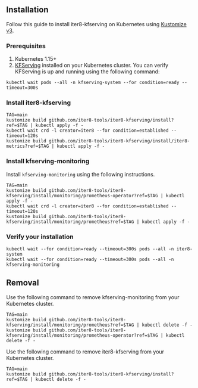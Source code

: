 ## Installation
Follow this guide to install iter8-kfserving on Kubernetes using [Kustomize v3](https://kubectl.docs.kubernetes.io/installation/kustomize/).

### Prerequisites
1. Kubernetes 1.15+
2. [KFServing](https://github.com/kubeflow/kfserving) installed on your Kubernetes cluster. You can verify KFServing is up and running using the following command:
```
kubectl wait pods --all -n kfserving-system --for condition=ready --timeout=300s 
```

### Install iter8-kfserving
```shell
TAG=main
kustomize build github.com/iter8-tools/iter8-kfserving/install?ref=$TAG | kubectl apply -f -
kubectl wait crd -l creator=iter8 --for condition=established --timeout=120s
kustomize build github.com/iter8-tools/iter8-kfserving/install/iter8-metrics?ref=$TAG | kubectl apply -f -
```

### Install kfserving-monitoring
Install `kfserving-monitoring` using the following instructions.
```shell
TAG=main
kustomize build github.com/iter8-tools/iter8-kfserving/install/monitoring/prometheus-operator?ref=$TAG | kubectl apply -f -
kubectl wait crd -l creator=iter8 --for condition=established --timeout=120s
kustomize build github.com/iter8-tools/iter8-kfserving/install/monitoring/prometheus?ref=$TAG | kubectl apply -f -
```

### Verify your installation
```shell
kubectl wait --for condition=ready --timeout=300s pods --all -n iter8-system
kubectl wait --for condition=ready --timeout=300s pods --all -n kfserving-monitoring
```

## Removal
Use the following command to remove kfserving-monitoring from your Kubernetes cluster.
```shell
TAG=main
kustomize build github.com/iter8-tools/iter8-kfserving/install/monitoring/prometheus?ref=$TAG | kubectl delete -f -
kustomize build github.com/iter8-tools/iter8-kfserving/install/monitoring/prometheus-operator?ref=$TAG | kubectl delete -f -
```

Use the following command to remove iter8-kfserving from your Kubernetes cluster.
```shell
TAG=main
kustomize build github.com/iter8-tools/iter8-kfserving/install?ref=$TAG | kubectl delete -f -
```

